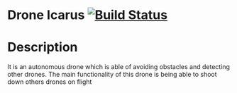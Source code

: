 # Drone Icarus [![Build Status](https://travis-ci.com/RoboTech-URJC/Icarus-Project/Icarus-Project/Icarus-Project.svg?branch=update_readme)](https://travis-ci.com/RoboTech-URJC/Icarus-Project/Icarus-Project)


# Description

It is an autonomous drone which is able of avoiding obstacles and detecting other drones. The main functionality of this drone is being able to shoot down others drones on flight
